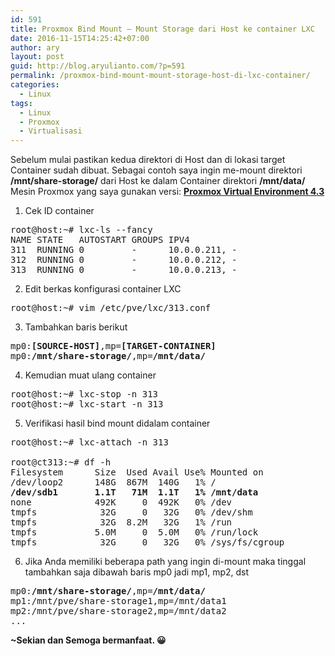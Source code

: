 ```yaml
---
id: 591
title: Proxmox Bind Mount – Mount Storage dari Host ke container LXC
date: 2016-11-15T14:25:42+07:00
author: ary
layout: post
guid: http://blog.aryulianto.com/?p=591
permalink: /proxmox-bind-mount-mount-storage-host-di-lxc-container/
categories:
  - Linux
tags:
  - Linux
  - Proxmox
  - Virtualisasi
---
```

Sebelum mulai pastikan kedua direktori di Host dan di lokasi target Container sudah dibuat. Sebagai contoh saya ingin me-mount direktori  
**/mnt/share-storage/** dari Host ke dalam Container direktori **/mnt/data/**  
Mesin Proxmox yang saya gunakan versi: **<a href="https://www.proxmox.com/en/downloads" target="_blank">Proxmox Virtual Environment 4.3</a>**

1. Cek ID container

<pre>root@host:~# lxc-ls --fancy
NAME STATE   AUTOSTART GROUPS IPV4                 
311  RUNNING 0         -      10.0.0.211, -    
312  RUNNING 0         -      10.0.0.212, -    
313  RUNNING 0         -      10.0.0.213, -</pre>

2. Edit berkas konfigurasi container LXC

<pre>root@host:~# vim /etc/pve/lxc/313.conf</pre>

3. Tambahkan baris berikut

<pre>mp0:<strong>[SOURCE-HOST]</strong>,mp=<strong>[TARGET-CONTAINER]</strong>
mp0:<strong>/mnt/share-storage/</strong>,mp=<strong>/mnt/data/</strong></pre>

4. Kemudian muat ulang container

<pre>root@host:~# lxc-stop -n 313 
root@host:~# lxc-start -n 313</pre>

5. Verifikasi hasil bind mount didalam container

<pre>root@host:~# lxc-attach -n 313 

root@ct313:~# df -h
Filesystem      Size  Used Avail Use% Mounted on
/dev/loop2      148G  867M  140G   1% /
<strong>/dev/sdb1       1.1T   71M  1.1T   1% /mnt/data</strong>
none            492K     0  492K   0% /dev
tmpfs            32G     0   32G   0% /dev/shm
tmpfs            32G  8.2M   32G   1% /run
tmpfs           5.0M     0  5.0M   0% /run/lock
tmpfs            32G     0   32G   0% /sys/fs/cgroup</pre>

6. Jika Anda memiliki beberapa path yang ingin di-mount maka tinggal tambahkan saja dibawah baris mp0 jadi mp1, mp2, dst

<pre>mp0:<strong>/mnt/share-storage/</strong>,mp=<strong>/mnt/data/</strong>
mp1:/mnt/pve/share-storage1,mp=/mnt/data1
mp2:/mnt/pve/share-storage2,mp=/mnt/data2
...</pre>

**~Sekian dan Semoga bermanfaat. 😀**
